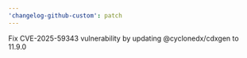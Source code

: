 ```yaml
---
'changelog-github-custom': patch
---
```


Fix CVE-2025-59343 vulnerability by updating @cyclonedx/cdxgen to 11.9.0
